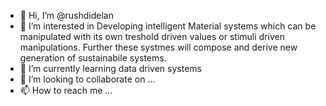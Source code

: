 - 👋 Hi, I’m @rushdidelan
- 👀 I’m interested in Developing intelligent Material systems which can be manipulated with its own treshold driven values or stimuli driven manipulations. Further these systmes will compose and derive new generation of sustainabile systems.
- 🌱 I’m currently learning data driven systems 
- 💞️ I’m looking to collaborate on ...
- 📫 How to reach me ...

<!---
rushdidelan/rushdidelan is a ✨ special ✨ repository because its `README.md` (this file) appears on your GitHub profile.
You can click the Preview link to take a look at your changes.
--->
